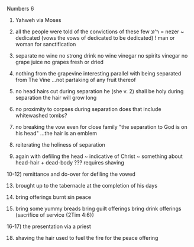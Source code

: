 Numbers 6


1) Yahweh via Moses

2) all the people were told of the convictions of these few
	ר'זנ = nezer ~ dedicated (vows the vows of dedicated to be dedicated)
	! man or woman
	for sanctification

3) separate
	no wine
	no strong drink
	no wine vinegar
	no spirits vinegar
	no grape juice
	no grapes
		fresh or dried

4) nothing from the grapevine
	interesting parallel with being separated from The Vine
	...not partaking of any fruit thereof

5) no head hairs cut during separation
	he (she v. 2) shall be holy during separation
	the hair will grow long

6) no proximity to corpses during separation
	does that include whitewashed tombs?

7) no breaking the vow even for close family
	"the separation to God is on his head"
	...the hair is an emblem

8) reiterating the holiness of separation

9) again with defiling the head
	~ indicative of Christ
	~ something about head-hair + dead-body ???
		requires shaving

10-12) remittance and do-over for defiling the vowed

13) brought up to the tabernacle at the completion of his days

14) bring offerings
	burnt
	sin
	peace

15) bring some yummy breads
	bring guilt offerings
	bring drink offerings	(sacrifice of service {2Tim 4:6})

16-17) the presentation via a priest

18) shaving the hair
	used to fuel the fire for the peace offering
